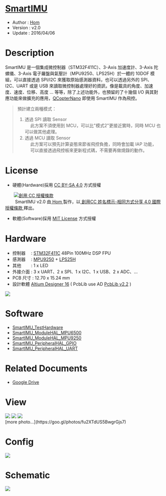 ﻿[SmartIMU](https://github.com/Hom-Wang/SmartIMU)
========
* Author  : [Hom](http://about.me/Hom)
* Version : v2.0
* Update  : 2016/04/06

Description
========
SmartIMU 是一個集成微控制器（STM32F411C）、3-Axis 加速度計、3-Axis 陀螺儀、3-Axis 電子羅盤與氣壓計（MPU9250、LPS25H）於一體的 10DOF 模組，可以直接透過 SPI/I2C 來獲取原始感測器資料，也可以透過另外的 SPI、I2C、UART 或是 USB 來讀取微控制器處理好的資訊，像是載具的角度、加速度、速度、位移、高度 ... 等等，除了上述功能外，也預留的了十幾個 I/O 與其對應功能來做擴充的應用，[QCopterNano](https://github.com/QCopter/QCopterNano) 即使用 SmartIMU 作為飛控。
> 預計建立兩種模式：  
> 1. 透過 SPI 讀取 Sensor  
> 　 此方案不須使用到 MCU，可以比"模式2"更接近實時，同時 MCU 也可以做其他處理。  
> 2. 透過 MCU 讀取 Sensor  
> 　 此方案可以預先計算姿態來節省飛控負擔，同時會加載 IAP 功能，  
> 　 可以直接透過飛控板來更新程式碼，不需要再做燒錄的動作。  

License
========
* 硬體(Hardware)採用 [CC BY-SA 4.0](http://creativecommons.org/licenses/by-sa/4.0/deed.zh_TW)  方式授權 
  
　　<a rel="license" href="http://creativecommons.org/licenses/by-sa/4.0/deed.zh_TW"><img alt="創用 CC 授權條款" style="border-width:0" src="http://i.creativecommons.org/l/by-sa/3.0/tw/80x15.png" /></a>  
　　<span xmlns:dct="http://purl.org/dc/terms/" property="dct:title"> SmartIMU v2.0 </span>由<a xmlns:cc="http://creativecommons.org/ns#" href="http://about.me/Hom" property="cc:attributionName" rel="cc:attributionURL"> Hom </a>製作，以<a rel="license" href="http://creativecommons.org/licenses/by-sa/4.0/deed.zh_TW"> 創用CC 姓名標示-相同方式分享 4.0 國際 授權條款 </a>釋出。  

* 軟體(Software)採用 [MIT License](http://opensource.org/licenses/MIT) 方式授權  

Hardware
========
* 控制器　 : [STM32F411C](http://www.st.com/web/en/catalog/mmc/FM141/SC1169/SS1577/LN1877/PF260148) 48Pin 100MHz DSP FPU
* 感測器　 : [MPU9250](http://www.invensense.com/mems/gyro/mpu9250.html) + [LPS25H](http://www.st.com/web/catalog/sense_power/FM89/SC1316/PF255230)
* 其他　　 : 1 x LED
* 外接介面 : 3 x UART、2 x SPI、1 x I2C、1 x USB、2 x ADC、...
* PCB 尺寸 : 12.70 x 15.24 mm
* 設計軟體 [Altium Designer 16](http://www.altium.com/en/products/altium-designer) ( PcbLib use AD [PcbLib v2.2](https://github.com/KitSprout/AltiumDesigner_PcbLibrary/releases/tag/v2.2) )

<img src="https://lh3.googleusercontent.com/licxJsxRTuTLnPZZlofxS0ZMqrvBqYvuA-FqHDHxf8Oq6VUwYCk2uyAkr22z7EwHdeuyAnASocn5vM7uItCAZi5S3wWhRUFsGZMYnZrQiewkpgBc7S_-pd6NFrvHHTzyzLAEdI57nBOKRzxo-sV7nLZvLuy5dDp8kWAx5G9Iylb2brZFcyH3f5IcD4Y78eah89jBiIQfb6Omhc_-aSjhUXzB2hvIwAFj3thQ3bZsQW-9Jiy1rNDQKSnmwmY3IBmCTqiU_VATd6uq-Z4RW1W17xR88L22QXLcPiyQsKeTe5eQBlxzujmmOIpny1PlDelgeG6PQ9elcFpqGlSPiKmEmMl5QQYrtfquhti4lXoPWiavtQkvg3ZlF9YxY6RAf3dHQNhOEr8gcYc7m6tczmdy5lTY0F6PgDAZXVVxbnNWXq6N-QVrAEKPsewGP4mg17A-MoHurVD5PyCvI8l-MXWh2_WvgUktvqanB5jq69m_uUjDts7o4UIsXKphPlFTSpr7Q7Sj4BprPOsBF89t6-ZJbq2Vu2WmZsCb6usBPXLMV2E5HF-tgOAre3XMwK7Yb3Rsf637=w820-h640-no"/>

Software
========
* [SmartIMU_TestHardware](https://github.com/Hom-Wang/SmartIMU/tree/master/Software/SmartIMU_TestHardware)
* [SmartIMU_ModuleHAL_MPU6500](https://github.com/Hom-Wang/SmartIMU/tree/master/Software/SmartIMU_ModuleHAL_MPU6500)
* [SmartIMU_ModuleHAL_MPU9250](https://github.com/Hom-Wang/SmartIMU/tree/master/Software/SmartIMU_ModuleHAL_MPU9250)
* [SmartIMU_PeripheralHAL_GPIO](https://github.com/Hom-Wang/SmartIMU/tree/master/Software/SmartIMU_PeripheralHAL_GPIO)
* [SmartIMU_PeripheralHAL_UART](https://github.com/Hom-Wang/SmartIMU/tree/master/Software/SmartIMU_PeripheralHAL_UART)

Related Documents
========
* [Google Drive](https://goo.gl/lxlWVo)

View
========
<img src="https://lh3.googleusercontent.com/uQ88Q_gPXKgzSeStGQ-kGKBkgspJCNxCLVJEgJLyI2bOD6iCXu7vgKVb-sB1rm_2UdyNVsLckJeZDEsUs09l9bM1T7Zjx0xA0bXVbK6fJ07o5EJalJ3M4-LBCQ2Tf1mD4B7ZNaQ0yV9a0zehk06_iopncFqL3-mh-cNHpyHlX10utQy0yLPy_zVD6qcMk5QrytOvkRjKa5MUPi3irwiDNKGREHcH69BT-ZlBgN4UvjMarEvlWiu4Royo-rjPEPUEqcOPabIp4_zVM3PxC_TZSKQPFxSJMcAV0L3ftk52WU3g4F9wgoZD2Cfkz7nH3jLn0K-Q4heF0RcTXSVi2dZcXA1VYM0dPkqaZtyksGftCJUcU6BgGJK-vyrPK4c09LbxyvBLRjyCGWWb85tcGKuqMe8yDdrPB42ekp7R9JZGvVdcle4UnaAbf0T48Sz2ZjNIfh284tPhNBFTsV2FCIuV5BigISUcS3hNgJB8uFOb0-2GI3rY_V6MOZsWU4-eOfP_G3v5GVEfQTJMOHrznM0yxXdxbcuY75bp8WiN-OBi9_IMcycR3903zQWbrBs_WgTz8y97=w1034-h775-no"/>
<img src="https://lh3.googleusercontent.com/oCyDTi2Uh-SvK_QKjdw3HS-J1dwxIBlZTHVIbk71G106X3wA9O--8fw-Hm7cx8NuqmxbyS1XNw_WEPMcGO55gf-Gm7N_5SRLJYYF6pL3jGwT1-vkHcFL4fdYbmapGc7mP0XkyzicTwAlD7Hsjap35jFi3D4zbJh3BeAkgfUY1zR4J-IK9h5qrsyRMi5WQVgADcjEdDR6eZe45ruD_UKeiVBduCHZ77ULRT_gYF-WHGna7zMQDVRdQOX1FNQeex9BiPEc0yIUJp6H5mf12n7n3wRkOMiwurekXVc2tJUXAV849rOfx7rBI9_BgU_pBG6Hgicj2CQqL48nP6ouuY6pm5m27IT3KjPF-GE9IsDhdLhfAyYsxfDr4BfJ4PzYKkXDlXWpFri73uCD6BqtvyKV38x2EU0K2OUQeJoGVMax2DTyRLhGW7TkNt6ggz2gyYakrDPRl-z31X_qHViuklyptnqwBx5XuIWt6VQOMK9X6cZrq-zf2oJJgIwGU6XcIkNrOcj3f-aycWVdXDWhdGWOY9oR5xYijZmeh1ObMjPG2sL1UVoNF853Wa4RzxNmnrF5pt-o=w1034-h775-no"/>
<img src="https://lh3.googleusercontent.com/KXd2Y2Ptsf-PeH4lp2HCvZcebQV8Frodng1kN31TEERZ4A9GtYcO_6lQ6U-5C1ykVlfk5uw7Ohzipect9kMQDbHPYUZsgy7wxOBs34mEhkiBOvrTfbf0daDnmokohrkQde7yNl6_4HiePosvKPpWIkaL3WYN4upAiJ3WQldcl7o9gix6jXPbsk0XH4Po0l3CMOd7_cBHKCyHmbtmQgzPqg_0Z0VBEyM7vU6JbW8NRoSsELZ04CGhMnQ8W1UxdY0HpQ4i144YhPwnXoun9sEB6bSyvVOyfAVjkBMwtmSg6tKQthUOJlse7Wlr3bey8H1frH53UuiIRdGHxcXjS6i7ECXDxtTjtx0M_Ep3J0HnoD8YVfkt8pSWaWi0t0yiBxTRrd5_skJtTQMrrGd6n7mtok50kZ4ocYhZmez0WrcNg9wq1szxZw5nzUq197u-ua_BaErFCm0aUtWcpSxPn8egzY_0B5vJvzM5PE0c_M7HemDsKXEK1AE5Six2PmP7lj2B2qgrjpI4-jXBf7qB5Kb7-yR9XjDVjREVY6TEYIwHuDU-hM6BhA6YNpVhtWOTh3Pj518r=w1034-h775-no"/>

<br />
[more photo...](https://goo.gl/photos/fu2XTdUS5BwgrGjs7)

Config
========
<img src="https://lh3.googleusercontent.com/RAMiYRZOy7m7Q0N_PZFFitTtqaHwYe5qoBMcVmYCqb3L-loH2jtSlmJA4qScpVQKGNPhIfHEF2yB6P9qxlPrWauWn7GRzqYt7qk4pjLcXcVKB-S1AThwhuPk5dJ2xNg_YefzMYc_ifM0d8ro17nZMtYYocnfrmt7YRiJJnDw1LRM8un5VDwjLLx_wefNSfOuNHZZjrYY3H4UDSvpnBdyFgtcFG3azX3JefdaDegvEJ7MMe0gCFqlKdNDeGnALlkSn-znvb-u8yb4eFNdCsgg5ezHbeOCDoWPuyBtohuh2FcaURUcng1AQdF5SJ-F_F0MiytPY5lrn7Sra2gWxwz0zUGjpCaEUNniH3qfH4UxMOiaVrw--kryyArDugbQOFhJHzmUg9xGx1PY-K_XYlsDEdlLhUZjovEuRcReGG4sBPpgATewOkIEwLOfKt_pDfRlGQdZSUTqomt3dctXFInFKBhQXinjTUupyjtoBG-O-ZlvpehDrlyIoEZwmkH1h8izInWL-c5ePwdJiof_7fIZ4TEoJkE9PRs2GFNDhCeNGl3q7uWNmGIBDIEIi47kO03LXljb=w1360-h592-no"/>

Schematic
========
<img src="https://lh3.googleusercontent.com/1TX4mns8esvXUkUJbkO3DLjduwXPzqh_njAdmFrEUgbrfqa7nyj9Sy0QI2acpUgoZbLQXtM-0Sg-42d3TveDYvtD9V5hi94oXnS3LmK9e4yxuyfCRUNkDjwTRYT-3UV74_Pw1bKtGCoS6ZWtkqL7B8y9W5Q__1qOv7JwCA0i5Puaei5sFX8xXa60_zHRgkYQp9YULGPPvXqfavGJ_Shqae2e8GcgMMPNMZJSkcy6yaxHn7W3n27Aa__LCizYgr-AxG23FfmeRz8HEaV06kElCx_hFpXm6wBXP8AV6N_9TLFUYi1suGTpRv4h5k5XfmEkawSn7h4NPLInlYB2R9954INxRTrD7gjeckKix6Sme8atlVImXP6emUbAG6ZumIQpI2eHjU3XFmJxOBJGhSYxQUCe-06deO61G_CMVOg3oAtf1XbWEoTys4t0L5a9TDWLhfQXxY-nKwUQh0dwg69cMDMnWzNhhU2HPK4bohOWnWLhxX9srhgcBJosUWdUfC6fYxtS4WKHvaq_29geIeuMTjG3O2WkvJ5Ij2vGe2EVg0myH5OJL55L3OiEJPrNHobq3T9z=w1552-h1550-no" />